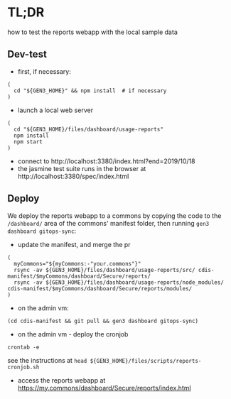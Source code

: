 # TL;DR 

how to test the reports webapp with the local sample data

## Dev-test

* first, if necessary:
```
(
  cd "${GEN3_HOME}" && npm install  # if necessary
)
```

* launch a local web server
```
(
  cd "${GEN3_HOME}/files/dashboard/usage-reports"
  npm install
  npm start
)
```

* connect to http://localhost:3380/index.html?end=2019/10/18
* the jasmine test suite runs in the browser at http://localhost:3380/spec/index.html

## Deploy

We deploy the reports webapp to a commons by copying the code
to the `/dashboard/` area of the commons' manifest folder,
then running `gen3 dashboard gitops-sync`:

* update the manifest, and merge the pr
```
(
  myCommons="${myCommons:-"your.commons"}"
  rsync -av ${GEN3_HOME}/files/dashboard/usage-reports/src/ cdis-manifest/$myCommons/dashboard/Secure/reports/
  rsync -av ${GEN3_HOME}/files/dashboard/usage-reports/node_modules/ cdis-manifest/$myCommons/dashboard/Secure/reports/modules/
)

```
* on the admin vm:
```
(cd cdis-manifest && git pull && gen3 dashboard gitops-sync)
```

* on the admin vm - deploy the cronjob

```
crontab -e
```
see the instructions at `head ${GEN3_HOME}/files/scripts/reports-cronjob.sh`

* access the reports webapp at https://my.commons/dashboard/Secure/reports/index.html
